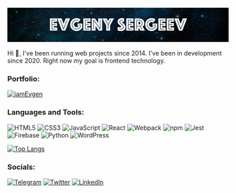 [![Header](https://github.com/iamEvgen/iamEvgen/blob/main/assets/space-name.jpg)](https://iamevgen.ru/)

Hi 👋, I've been running web projects since 2014. I've been in development since 2020. Right now my goal is frontend technology.

### Portfolio:
[![iamEvgen](https://img.shields.io/badge/-iamevgen.ru-090909?style=for-the-badge&logo=logo&logoColor=27A0D9)](https://iamevgen.ru)

### Languages and Tools:
![HTML5](https://img.shields.io/badge/-HTML5-090909?style=for-the-badge&logo=HTML5&logoColor=E34F26)
![CSS3](https://img.shields.io/badge/-CSS3-090909?style=for-the-badge&logo=HTML5&logoColor=1572B6)
![JavaScript](https://img.shields.io/badge/-JavaScript-090909?style=for-the-badge&logo=JavaScript&logoColor=E9D54D)
![React](https://img.shields.io/badge/-React-090909?style=for-the-badge&logo=React&logoColor=61DAFB)
![Webpack](https://img.shields.io/badge/-Webpack-090909?style=for-the-badge&logo=Webpack&logoColor=8DD6F9)
![npm](https://img.shields.io/badge/-npm-090909?style=for-the-badge&logo=npm&logoColor=CB3837)
![Jest](https://img.shields.io/badge/-Jest-090909?style=for-the-badge&logo=Jest&logoColor=C21325)
![Firebase](https://img.shields.io/badge/-Firebase-090909?style=for-the-badge&logo=Firebase&logoColor=FFCA28)
![Python](https://img.shields.io/badge/-Python-090909?style=for-the-badge&logo=Python&logoColor=3776AB)
![WordPress](https://img.shields.io/badge/-WordPress-090909?style=for-the-badge&logo=WordPress&logoColor=ececec)

[![Top Langs](https://github-readme-stats.vercel.app/api/top-langs/?username=iamEvgen&layout=compact)](https://github.com/anuraghazra/github-readme-stats)

### Socials:
[![Telegram](https://img.shields.io/badge/-Telegram-090909?style=for-the-badge&logo=telegram&logoColor=27A0D9)](https://t.me/iam_evgen)
[![Twitter](https://img.shields.io/badge/-Twitter-090909?style=for-the-badge&logo=Twitter&logoColor=1C9DEB)](https://twitter.com/iam_evgen)
[![LinkedIn](https://img.shields.io/badge/-LinkedIn-090909?style=for-the-badge&logo=linkedin&logoColor=007BB6)](https://www.linkedin.com/in/evgeny-sergeev-666663106/)
